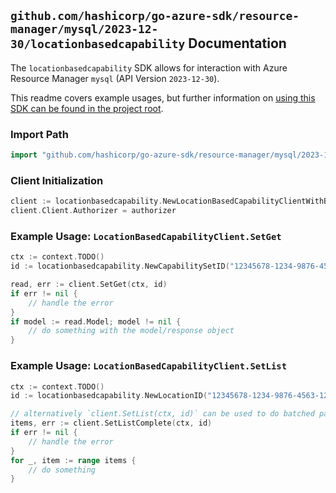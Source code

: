 
## `github.com/hashicorp/go-azure-sdk/resource-manager/mysql/2023-12-30/locationbasedcapability` Documentation

The `locationbasedcapability` SDK allows for interaction with Azure Resource Manager `mysql` (API Version `2023-12-30`).

This readme covers example usages, but further information on [using this SDK can be found in the project root](https://github.com/hashicorp/go-azure-sdk/tree/main/docs).

### Import Path

```go
import "github.com/hashicorp/go-azure-sdk/resource-manager/mysql/2023-12-30/locationbasedcapability"
```


### Client Initialization

```go
client := locationbasedcapability.NewLocationBasedCapabilityClientWithBaseURI("https://management.azure.com")
client.Client.Authorizer = authorizer
```


### Example Usage: `LocationBasedCapabilityClient.SetGet`

```go
ctx := context.TODO()
id := locationbasedcapability.NewCapabilitySetID("12345678-1234-9876-4563-123456789012", "locationName", "capabilitySetName")

read, err := client.SetGet(ctx, id)
if err != nil {
	// handle the error
}
if model := read.Model; model != nil {
	// do something with the model/response object
}
```


### Example Usage: `LocationBasedCapabilityClient.SetList`

```go
ctx := context.TODO()
id := locationbasedcapability.NewLocationID("12345678-1234-9876-4563-123456789012", "locationName")

// alternatively `client.SetList(ctx, id)` can be used to do batched pagination
items, err := client.SetListComplete(ctx, id)
if err != nil {
	// handle the error
}
for _, item := range items {
	// do something
}
```

